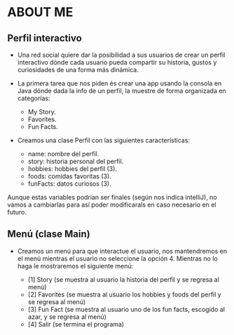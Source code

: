 # ABOUT ME

## Perfil interactivo

- Una red social quiere dar la posibilidad a sus usuarios de crear un perfil interactivo dónde
cada usuario pueda compartir su historia, gustos y curiosidades de una forma más dinámica.

- La primera tarea que nos piden és crear una app usando la consola en Java dónde dada la info
de un perfil, la muestre de forma organizada en categorías:

    - My Story.
    - Favorites.
    - Fun Facts.

- Creamos una clase Perfil con las siguientes características:
  
    - name: nombre del perfil.
    - story: historia personal del perfil.
    - hobbies: hobbies del perfil (3).
    - foods: comidas favoritas (3).
    - funFacts: datos curiosos (3).

Aunque estas variables podrian ser finales (según nos indica intelliJ), no vamos a cambiarlas para así
poder modificarals en caso necesario en el futuro.

## Menú (clase Main)

- Creamos un menú para que interactue el usuario, nos mantendremos en el menú mientras el usuario no
seleccione la opción 4. Mientras no lo haga le mostraremos el siguiente menú:

  - [1] Story (se muestra al usuario la historia del perfil y se regresa al menú)
  - [2] Favorites (se muestra al usuario los hobbies y foods del perfil y se regresa al menú)
  - [3] Fun Fact (se muestra al usuario uno de los fun facts, escogido al azar, y se regresa al menú)
  - [4] Salir (se termina el programa)
